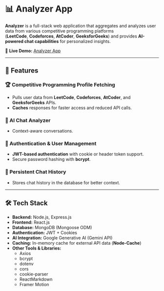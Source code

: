# 📊 Analyzer App  

**Analyzer** is a full-stack web application that aggregates and analyzes user data from various competitive programming platforms  
(**LeetCode**, **Codeforces**, **AtCoder**, **GeeksforGeeks**) and provides **AI-powered chat capabilities** for personalized insights.  

🔗 **Live Demo:** [Analyzer App](https://arsenic-cp-analyzer.vercel.app/)  

---

## 🚀 Features  

### 🏆 Competitive Programming Profile Fetching  
- Pulls user data from **LeetCode**, **Codeforces**, **AtCoder**, and **GeeksforGeeks** APIs.  
- **Caches** responses for faster access and reduced API calls.  

### 🤖 AI Chat Analyzer  
- Context-aware conversations.  

### 🔐 Authentication & User Management  
- **JWT-based authentication** with cookie or header token support.  
- Secure password hashing with **bcrypt**.  

### 💬 Persistent Chat History  
- Stores chat history in the database for better context.  

---

## 🛠 Tech Stack  

- **Backend:** Node.js, Express.js  
- **Frontend:** React.js  
- **Database:** MongoDB (Mongoose ODM)  
- **Authentication:** JWT + Cookies  
- **AI Integration:** Google Generative AI (Gemini API)  
- **Caching:** In-memory cache for external API data (**Node-Cache**)  
- **Other Tools & Libraries:**  
  - Axios  
  - bcrypt  
  - dotenv  
  - cors  
  - cookie-parser  
  - ReactMarkdown  
  - Framer Motion  
